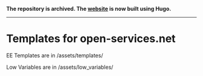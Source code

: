 **The repository is archived. The [website](https://github.com/oslc-op/website) is now built using Hugo.**

---

Templates for open-services.net
===============================

EE Templates are in /assets/templates/

Low Variables are in /assets/low_variables/
